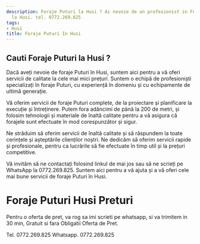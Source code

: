```yaml
---
description: Foraje Puturi la Husi ? Ai nevoie de un profesionist in Foraje Puturi
  la Husi. tel. 0772.269.825
tags:
- Husi
title: Foraje Puturi In Husi
---
```



## Cauti Foraje Puturi la Husi ?


Dacă aveți nevoie de foraje Puturi în Husi, suntem aici pentru a vă oferi servicii de calitate la cele mai mici prețuri. Suntem o echipă de profesioniști specializați în foraje Puturi, cu experiență în domeniu și cu echipamente de ultimă generație. 

Vă oferim servicii de foraje Puturi complete, de la proiectare și planificare la execuție și întreținere. Putem fora adâncimi de până la 200 de metri, și folosim tehnologii și materiale de înaltă calitate pentru a vă asigura că forajele sunt efectuate în mod corespunzător și sigur.

Ne străduim să oferim servicii de înaltă calitate și să răspundem la toate cerințele și așteptările clienților noștri. Ne dedicăm să oferim servicii rapide și profesionale, pentru ca lucrările să fie efectuate în timp util și la prețuri competitive.

Vă invităm să ne contactați folosind linkul de mai jos sau să ne scrieți pe WhatsApp la 0772.269.825. Suntem aici pentru a vă ajuta și a vă oferi cele mai bune servicii de foraje Puturi în Husi.

# Foraje Puturi Husi Preturi
Pentru o oferta de pret, va rog sa imi scrieti pe whatsapp, si va trimitem in 30 min, Gratuit si fara Obligatii Oferta de Pret.

Tel. 0772.269.825
Whatsapp. 0772.269.825